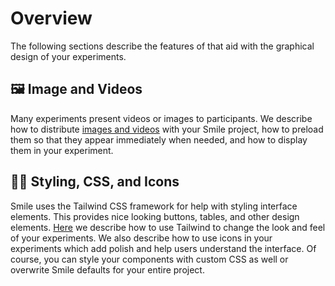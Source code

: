 # Overview

The following sections describe the features of <SmileText /> that aid with the
graphical design of your experiments.

## :framed_picture: Image and Videos

Many experiments present videos or images to participants. We describe how to
distribute [images and videos](/imagesvideo) with your Smile project, how to
preload them so that they appear immediately when needed, and how to display
them in your experiment.

## :artist: Styling, CSS, and Icons

Smile uses the Tailwind CSS framework for help with styling interface elements.
This provides nice looking buttons, tables, and other design elements.
[Here](/style) we describe how to use Tailwind to change the look and feel of
your experiments. We also describe how to use icons in your experiments which
add polish and help users understand the interface. Of course, you can style
your components with custom CSS as well or overwrite Smile defaults for your
entire project.

